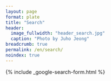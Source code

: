 ```yaml
---
layout: page
format: plate
title: "Search"
header:
  image_fullwidth: "header_search.jpg"
  caption: "Photo by Juho Jeong"
breadcrumb: true
permalink: /en/search/
noindex: true
---
```


{% include _google-search-form.html %}
